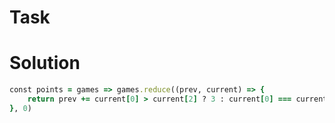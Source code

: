 # Task


# Solution

```ruby
const points = games => games.reduce((prev, current) => {
    return prev += current[0] > current[2] ? 3 : current[0] === current[2] ? 1 : 0;
}, 0)
```